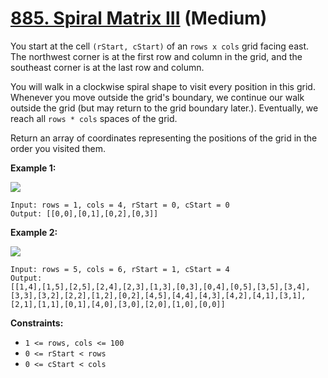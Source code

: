 # [885. Spiral Matrix III][link] (Medium)

[link]: https://leetcode.com/problems/spiral-matrix-iii/

You start at the cell `(rStart, cStart)` of an `rows x cols` grid facing east. The northwest corner
is at the first row and column in the grid, and the southeast corner is at the last row and column.

You will walk in a clockwise spiral shape to visit every position in this grid. Whenever you move
outside the grid's boundary, we continue our walk outside the grid (but may return to the grid
boundary later.). Eventually, we reach all `rows * cols` spaces of the grid.

Return an array of coordinates representing the positions of the grid in the order you visited them.

**Example 1:**

![](https://s3-lc-upload.s3.amazonaws.com/uploads/2018/08/24/example_1.png)

```
Input: rows = 1, cols = 4, rStart = 0, cStart = 0
Output: [[0,0],[0,1],[0,2],[0,3]]
```

**Example 2:**

![](https://s3-lc-upload.s3.amazonaws.com/uploads/2018/08/24/example_2.png)

```
Input: rows = 5, cols = 6, rStart = 1, cStart = 4
Output:
[[1,4],[1,5],[2,5],[2,4],[2,3],[1,3],[0,3],[0,4],[0,5],[3,5],[3,4],[3,3],[3,2],[2,2],[1,2],[0,2],[4,5],[4,4],[4,3],[4,2],[4,1],[3,1],[2,1],[1,1],[0,1],[4,0],[3,0],[2,0],[1,0],[0,0]]
```

**Constraints:**

- `1 <= rows, cols <= 100`
- `0 <= rStart < rows`
- `0 <= cStart < cols`
